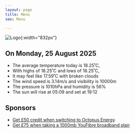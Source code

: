 ```yaml
---
layout: page
title: Menu
seo: Menu

---
```


![Logo](/images/logo.jpg){:width="832px"}

<!-- weather_marker starts -->
## On Monday, 25 August 2025

- The average temperature today is 18.25˚C,
- With highs of 18.25˚C and lows of 18.25˚C,
- It may feel like 17.59˚C with broken clouds
- The wind speed is 3.14m/s and visibility is 10000m
- The pressure is 1010hPa and humidity is 56%
- The sun will rise at 05:09 and set at 19:12

<!-- weather_marker ends -->

## Sponsors

- [Get £50 credit when switching to Octopus Energy](https://bit.ly/3oD1nnS)
- [Get £75 when taking a 1000mb YouFibre broadband plan](https://aklam.io/91zWhU?)
